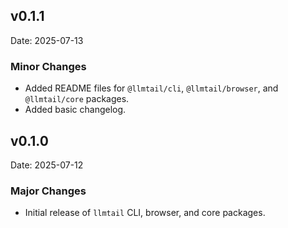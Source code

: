 ## v0.1.1

Date: 2025-07-13

### Minor Changes

- Added README files for `@llmtail/cli`, `@llmtail/browser`, and `@llmtail/core` packages.
- Added basic changelog.

## v0.1.0

Date: 2025-07-12

### Major Changes

- Initial release of `llmtail` CLI, browser, and core packages.